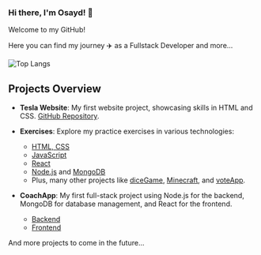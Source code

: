 ### Hi there, I'm Osayd! 👋

Welcome to my GitHub!

Here you can find my journey ✈️ as a Fullstack Developer and more...

![Top Langs](https://github-readme-stats.vercel.app/api/top-langs/?username=osaydayoub&layout=compact)

## Projects Overview

- **Tesla Website**: My first website project, showcasing skills in HTML and CSS. [GitHub Repository](https://github.com/osaydayoub/teslaWebsite).

- **Exercises**: Explore my practice exercises in various technologies:
  - [HTML, CSS](https://github.com/osaydayoub/HTML)
  - [JavaScript](https://github.com/osaydayoub/javaScript)
  - [React](https://github.com/osaydayoub/React)
  - [Node.js](https://github.com/osaydayoub/Node) and [MongoDB](https://github.com/osaydayoub/MongoDB)
  - Plus, many other projects like [diceGame](https://github.com/osaydayoub/diceGame), [Minecraft](https://github.com/osaydayoub/Minecraft), and [voteApp](https://github.com/osaydayoub/voteApp).

- **CoachApp**: My first full-stack project using Node.js for the backend, MongoDB for database management, and React for the frontend. 
  - [Backend](https://github.com/osaydayoub/coachAppBackend)
  - [Frontend](https://github.com/osaydayoub/coachAppFrontend)

And more projects to come in the future...


<!--
**osaydayoub/osaydayoub** is a ✨ _special_ ✨ repository because its `README.md` (this file) appears on your GitHub profile.

Here are some ideas to get you started:

- 🔭 I’m currently working on ...
- 🌱 I’m currently learning ...
- 👯 I’m looking to collaborate on ...
- 🤔 I’m looking for help with ...
- 💬 Ask me about ...
- 📫 How to reach me: ...
- 😄 Pronouns: ...
- ⚡ Fun fact: ...
-->
